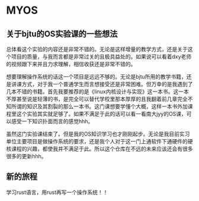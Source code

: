 # MYOS

## 关于bjtu的OS实验课的一些想法
总体看这个实验的内容还是非常不错的。无论是这样增量的教学方式，还是关于这个项目的质量，与我而言都是非常过关的且极具益处的。如果说可以看着dxy老师的视频跟下来并且力求理解，相信收获还是非常不错的。

想要理解操作系统的话这一个项目是远远不够的。无论是bjtu所用的教学书籍，还是讲课方式，对于我一个普通学生而言想接受还是非常困难。但万幸的是我遇到了几本不错的书籍。首先我要推荐的是《linux内核设计与实现》这一本书。这一本不厚甚至说是轻薄的书，是完全可以替代学校里那本厚厚的且我翻着前几章完全不知所谓的知识及其割裂的那么一本书。这门课想要学懂个大概，这样一本书外加课程里这个实验其实就足够了。如果不满足于此的话可以看一看南大jyy的OS课，可以感受一下知识扑面而言的感觉hhh。

虽然这门实验课结束了。但是我的OS知识学习也才刚刚起步。无论是我目前实习单位主要项目是做操作系统的要求，还是我个人对于这一门上通软件下通硬件的硬核课程的兴趣，都使我并不满足于此。所以这个仓库在不远的未来应该还会有很多很多的更新hhh。

## 新的旅程
学习rust语言，用rust再写一个操作系统！！
